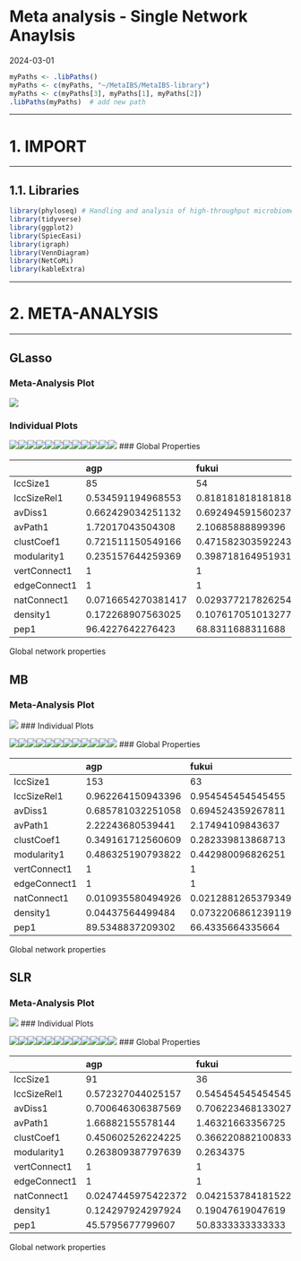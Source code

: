 Meta analysis - Single Network Anaylsis
================
2024-03-01

``` r
myPaths <- .libPaths()
myPaths <- c(myPaths, "~/MetaIBS/MetaIBS-library")
myPaths <- c(myPaths[3], myPaths[1], myPaths[2])
.libPaths(myPaths)  # add new path
```

------------------------------------------------------------------------

# 1. IMPORT

------------------------------------------------------------------------

## 1.1. Libraries

``` r
library(phyloseq) # Handling and analysis of high-throughput microbiome census data.
library(tidyverse)
library(ggplot2)
library(SpiecEasi)
library(igraph)
library(VennDiagram)
library(NetCoMi)
library(kableExtra)
```

------------------------------------------------------------------------

# 2. META-ANALYSIS

------------------------------------------------------------------------

## GLasso

### Meta-Analysis Plot

![](../../../outputs/single-network-analysis/Individual/plots/Family/meta-analysis-glasso-1.png)<!-- -->

### Individual Plots

![](../../../outputs/single-network-analysis/Individual/plots/Family/single-network-glasso-1.png)<!-- -->![](../../../outputs/single-network-analysis/Individual/plots/Family/single-network-glasso-2.png)<!-- -->![](../../../outputs/single-network-analysis/Individual/plots/Family/single-network-glasso-3.png)<!-- -->![](../../../outputs/single-network-analysis/Individual/plots/Family/single-network-glasso-4.png)<!-- -->![](../../../outputs/single-network-analysis/Individual/plots/Family/single-network-glasso-5.png)<!-- -->![](../../../outputs/single-network-analysis/Individual/plots/Family/single-network-glasso-6.png)<!-- -->![](../../../outputs/single-network-analysis/Individual/plots/Family/single-network-glasso-7.png)<!-- -->![](../../../outputs/single-network-analysis/Individual/plots/Family/single-network-glasso-8.png)<!-- -->![](../../../outputs/single-network-analysis/Individual/plots/Family/single-network-glasso-9.png)<!-- -->![](../../../outputs/single-network-analysis/Individual/plots/Family/single-network-glasso-10.png)<!-- -->![](../../../outputs/single-network-analysis/Individual/plots/Family/single-network-glasso-11.png)<!-- -->![](../../../outputs/single-network-analysis/Individual/plots/Family/single-network-glasso-12.png)<!-- -->
\### Global Properties

|  | agp | fukui | hugerth | labus | liu | lopresti | mars | nagel | pozuelo | zeber | zhu | zhuang |
|:---|:---|:---|:---|:---|:---|:---|:---|:---|:---|:---|:---|:---|
| lccSize1 | 85 | 54 | 60 | 9 | 143 | 10 | 59 | 17 | 67 | 54 | 15 | 17 |
| lccSizeRel1 | 0.534591194968553 | 0.818181818181818 | 0.681818181818182 | 0.375 | 0.841176470588235 | 0.434782608695652 | 0.808219178082192 | 0.395348837209302 | 0.656862745098039 | 0.805970149253731 | 0.428571428571429 | 0.515151515151515 |
| avDiss1 | 0.662429034251132 | 0.692494591560237 | 0.671895561710602 | 0.708198236795545 | 0.66749040755003 | 0.706374761281987 | 0.691722641843888 | 0.702713935561142 | 0.687986060494955 | 0.693862712183184 | 0.706369318453593 | 0.703023834208629 |
| avPath1 | 1.72017043504308 | 2.10685888899396 | 1.79831068343951 | 1.79978550906889 | 1.77728535009589 | 1.83432832488777 | 1.96717226419015 | 1.82654257666179 | 1.64028274881498 | 2.10141091816064 | 1.58844025688646 | 1.93466146439973 |
| clustCoef1 | 0.721511150549166 | 0.471582303592243 | 0.651338153788387 | 0 | 0.445570878918826 | 0 | 0.472569736935148 | 0.454733917629925 | 0.668951397786687 | 0.316016711489906 | 0.606220582306464 | 0.425670005921011 |
| modularity1 | 0.235157644259369 | 0.398718164951931 | 0.266689754382226 | 0.3828125 | 0.418598180529301 | 0.36 | 0.408734567901234 | 0.326086956521739 | 0.169408786166651 | 0.359954833984375 | 0.305473372781065 | 0.396825396825397 |
| vertConnect1 | 1 | 1 | 1 | 1 | 1 | 1 | 1 | 1 | 1 | 1 | 1 | 1 |
| edgeConnect1 | 1 | 1 | 1 | 1 | 1 | 1 | 1 | 1 | 1 | 1 | 1 | 1 |
| natConnect1 | 0.0716654270381417 | 0.029377217826254 | 0.0496476099641446 | 0.158065212257023 | 0.0212006734961743 | 0.141001578843248 | 0.0268289742084101 | 0.0797735132520083 | 0.0526755092440833 | 0.0264297785493569 | 0.0957167305666659 | 0.0787656386080988 |
| density1 | 0.172268907563025 | 0.107617051013277 | 0.154802259887006 | 0.222222222222222 | 0.0906136117403723 | 0.222222222222222 | 0.105201636469901 | 0.169117647058824 | 0.165988240615106 | 0.0894479385045423 | 0.247619047619048 | 0.154411764705882 |
| pep1 | 96.4227642276423 | 68.8311688311688 | 87.2262773722628 | 37.5 | 85.5434782608696 | 20 | 70.5555555555556 | 52.1739130434783 | 69.4822888283379 | 61.71875 | 42.3076923076923 | 52.3809523809524 |

Global network properties

## MB

### Meta-Analysis Plot

![](../../../outputs/single-network-analysis/Individual/plots/Family/meta-analysis-mb-1.png)<!-- -->
\### Individual Plots

![](../../../outputs/single-network-analysis/Individual/plots/Family/single-network-mb-1.png)<!-- -->![](../../../outputs/single-network-analysis/Individual/plots/Family/single-network-mb-2.png)<!-- -->![](../../../outputs/single-network-analysis/Individual/plots/Family/single-network-mb-3.png)<!-- -->![](../../../outputs/single-network-analysis/Individual/plots/Family/single-network-mb-4.png)<!-- -->![](../../../outputs/single-network-analysis/Individual/plots/Family/single-network-mb-5.png)<!-- -->![](../../../outputs/single-network-analysis/Individual/plots/Family/single-network-mb-6.png)<!-- -->![](../../../outputs/single-network-analysis/Individual/plots/Family/single-network-mb-7.png)<!-- -->![](../../../outputs/single-network-analysis/Individual/plots/Family/single-network-mb-8.png)<!-- -->![](../../../outputs/single-network-analysis/Individual/plots/Family/single-network-mb-9.png)<!-- -->![](../../../outputs/single-network-analysis/Individual/plots/Family/single-network-mb-10.png)<!-- -->![](../../../outputs/single-network-analysis/Individual/plots/Family/single-network-mb-11.png)<!-- -->![](../../../outputs/single-network-analysis/Individual/plots/Family/single-network-mb-12.png)<!-- -->
\### Global Properties

|  | agp | fukui | hugerth | labus | liu | lopresti | mars | nagel | pozuelo | zeber | zhu | zhuang |
|:---|:---|:---|:---|:---|:---|:---|:---|:---|:---|:---|:---|:---|
| lccSize1 | 153 | 63 | 75 | 5 | 170 | 10 | 72 | 29 | 94 | 66 | 18 | 20 |
| lccSizeRel1 | 0.962264150943396 | 0.954545454545455 | 0.852272727272727 | 0.208333333333333 | 1 | 0.434782608695652 | 0.986301369863014 | 0.674418604651163 | 0.92156862745098 | 0.985074626865672 | 0.514285714285714 | 0.606060606060606 |
| avDiss1 | 0.685781032251058 | 0.694524359267811 | 0.683452444046151 | 0.702259014049142 | 0.681764691635611 | 0.703738883525277 | 0.690910041666369 | 0.702997593321346 | 0.69567647028295 | 0.687615475915117 | 0.708023804826509 | 0.702334552747312 |
| avPath1 | 2.22243680539441 | 2.17494109843637 | 1.9693967910723 | 1.3973626207529 | 1.80289346472507 | 1.82596401323556 | 2.12075597015007 | 2.57993792694107 | 2.16927939822225 | 2.26632367052457 | 2.15218350313103 | 2.14937441673878 |
| clustCoef1 | 0.349161712560609 | 0.282339813868713 | 0.436946627149203 | 0 | 0.169513455894334 | 0 | 0.199057687147153 | 0.219359388367274 | 0.389733210997839 | 0.121333784523161 | 0.187475118274439 | 0.260341819040766 |
| modularity1 | 0.486325190793822 | 0.442980096826251 | 0.478061322568243 | 0.21875 | 0.384439239800746 | 0.36 | 0.466597808199993 | 0.504747991234478 | 0.375432894666738 | 0.442016 | 0.48125 | 0.504725897920605 |
| vertConnect1 | 1 | 1 | 1 | 1 | 2 | 1 | 1 | 1 | 1 | 1 | 1 | 1 |
| edgeConnect1 | 1 | 1 | 1 | 1 | 2 | 1 | 1 | 1 | 1 | 1 | 1 | 1 |
| natConnect1 | 0.010935580494926 | 0.0212881265379349 | 0.0196760017407197 | 0.315833362267956 | 0.00942974321133175 | 0.141248198904508 | 0.0184937162192857 | 0.0436279230921132 | 0.0163099388054905 | 0.0194456605371336 | 0.072532704394851 | 0.0649822746489298 |
| density1 | 0.04437564499484 | 0.0732206861239119 | 0.0735135135135135 | 0.4 | 0.0549251653324052 | 0.222222222222222 | 0.0661189358372457 | 0.0911330049261084 | 0.0626858842370167 | 0.0582750582750583 | 0.130718954248366 | 0.121052631578947 |
| pep1 | 89.5348837209302 | 66.4335664335664 | 87.2549019607843 | 50 | 75.9188846641318 | 20 | 68.0473372781065 | 45.945945945946 | 72.992700729927 | 64.8 | 40 | 47.8260869565217 |

Global network properties

## SLR

### Meta-Analysis Plot

![](../../../outputs/single-network-analysis/Individual/plots/Family/meta-analysis-slr-1.png)<!-- -->
\### Individual Plots

![](../../../outputs/single-network-analysis/Individual/plots/Family/single-network-slr-1.png)<!-- -->![](../../../outputs/single-network-analysis/Individual/plots/Family/single-network-slr-2.png)<!-- -->![](../../../outputs/single-network-analysis/Individual/plots/Family/single-network-slr-3.png)<!-- -->![](../../../outputs/single-network-analysis/Individual/plots/Family/single-network-slr-4.png)<!-- -->![](../../../outputs/single-network-analysis/Individual/plots/Family/single-network-slr-5.png)<!-- -->![](../../../outputs/single-network-analysis/Individual/plots/Family/single-network-slr-6.png)<!-- -->![](../../../outputs/single-network-analysis/Individual/plots/Family/single-network-slr-7.png)<!-- -->![](../../../outputs/single-network-analysis/Individual/plots/Family/single-network-slr-8.png)<!-- -->![](../../../outputs/single-network-analysis/Individual/plots/Family/single-network-slr-9.png)<!-- -->![](../../../outputs/single-network-analysis/Individual/plots/Family/single-network-slr-10.png)<!-- -->![](../../../outputs/single-network-analysis/Individual/plots/Family/single-network-slr-11.png)<!-- -->![](../../../outputs/single-network-analysis/Individual/plots/Family/single-network-slr-12.png)<!-- -->
\### Global Properties

|  | agp | fukui | hugerth | labus | liu | lopresti | mars | nagel | pozuelo | zeber | zhu | zhuang |
|:---|:---|:---|:---|:---|:---|:---|:---|:---|:---|:---|:---|:---|
| lccSize1 | 91 | 36 | 50 | 2 | 121 | 3 | 49 | 23 | 63 | 38 | 3 | 3 |
| lccSizeRel1 | 0.572327044025157 | 0.545454545454545 | 0.568181818181818 | 0.0833333333333333 | 0.711764705882353 | 0.130434782608696 | 0.671232876712329 | 0.534883720930233 | 0.617647058823529 | 0.567164179104478 | 0.0857142857142857 | 0.0909090909090909 |
| avDiss1 | 0.700646306387569 | 0.706223468133027 | 0.700787947783672 | 0.684185110732245 | 0.706874633734318 | 0.705158983118493 | 0.703804720633022 | 0.706979742338351 | 0.707395046022618 | 0.707100053135472 | 0.718091928245468 | 0.713509996719303 |
| avPath1 | 1.66882155578144 | 1.46321663356725 | 1.53410961723649 | 0.684185110732245 | 1.76460145669788 | 0.940211977491324 | 1.90550504260161 | 2.18467959128068 | 1.80058321033371 | 1.74047082408843 | 0.95745590432729 | 0.951346662292404 |
| clustCoef1 | 0.450602526224225 | 0.366220882100833 | 0.411254850156885 | 0 | 0.48331494401136 | 0 | 0.281664361416238 | 0.303749015841667 | 0.264584792542678 | 0.341606685971297 | 0 | 0 |
| modularity1 | 0.263809387797639 | 0.2634375 | 0.333574905354246 | 0 | 0.156336343638198 | -0.125 | 0.399059178397012 | 0.50244140625 | 0.338858131487889 | 0.409197530864198 | -0.125 | -0.125 |
| vertConnect1 | 1 | 1 | 1 | 1 | 1 | 1 | 1 | 1 | 1 | 1 | 1 | 1 |
| edgeConnect1 | 1 | 1 | 1 | 1 | 1 | 1 | 1 | 1 | 1 | 1 | 1 | 1 |
| natConnect1 | 0.0247445975422372 | 0.0421537841815226 | 0.0339835736952382 | 0.802739159903281 | 0.0420341149229 | 0.555983770134316 | 0.0274613545527469 | 0.0567733709712566 | 0.0216389617695608 | 0.0356920915212157 | 0.553581387047936 | 0.554481096319041 |
| density1 | 0.124297924297924 | 0.19047619047619 | 0.175510204081633 | 1 | 0.135123966942149 | 0.666666666666667 | 0.100340136054422 | 0.126482213438735 | 0.0870455709165387 | 0.128022759601707 | 0.666666666666667 | 0.666666666666667 |
| pep1 | 45.5795677799607 | 50.8333333333333 | 43.7209302325581 | 100 | 41.5902140672783 | 50 | 50 | 56.25 | 33.5294117647059 | 55.5555555555556 | 50 | 50 |

Global network properties
